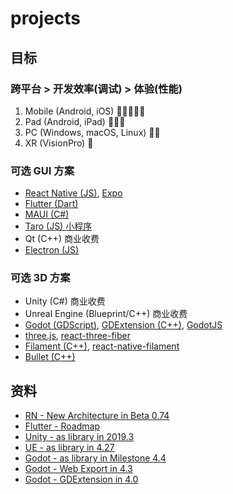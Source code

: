 # projects

## 目标

### 跨平台 > 开发效率(调试) > 体验(性能)

1. Mobile (Android, iOS) 🌟🌟🌟🌟🌟
2. Pad (Android, iPad) 🌟🌟🌟
3. PC (Windows, macOS, Linux) 🌟🌟
4. XR (VisionPro) 🌟

### 可选 GUI 方案

- [React Native (JS)](https://github.com/facebook/react-native.git), [Expo](https://github.com/expo/expo.git)
- [Flutter (Dart)](https://github.com/flutter/flutter.git)
- [MAUI (C#)](https://github.com/dotnet/maui.git)
- [Taro (JS) 小程序](https://github.com/NervJS/taro.git)
- Qt (C++) 商业收费
- [Electron (JS)](https://github.com/electron/electron.git)

### 可选 3D 方案

- Unity (C#) 商业收费
- Unreal Engine (Blueprint/C++) 商业收费
- [Godot (GDScript)](https://github.com/godotengine/godot.git), [GDExtension (C++)](https://github.com/godotengine/godot-cpp.git), [GodotJS](https://github.com/ialex32x/GodotJS.git)
- [three.js](https://github.com/mrdoob/three.js.git), [react-three-fiber](https://github.com/pmndrs/react-three-fiber.git)
- [Filament (C++)](https://github.com/google/filament), [react-native-filament](https://github.com/margelo/react-native-filament.git)
- [Bullet (C++)](https://github.com/bulletphysics/bullet3.git)

## 资料

- [RN - New Architecture in Beta 0.74](https://reactnative.dev/docs/next/the-new-architecture/landing-page)
- [Flutter - Roadmap](https://github.com/flutter/flutter/blob/master/docs/roadmap/Roadmap.md)
- [Unity - as library in 2019.3](https://docs.unity3d.com/Manual/UnityasaLibrary.html)
- [UE - as library in 4.27](https://forums.unrealengine.com/t/ue-4-27-preview-ue-as-a-lib/484701)
- [Godot - as library in Milestone 4.4](https://github.com/godotengine/godot/pull/90510)
- [Godot - Web Export in 4.3](https://godotengine.org/article/progress-report-web-export-in-4-3/)
- [Godot - GDExtension in 4.0](https://godotengine.org/article/introducing-gd-extensions/)
